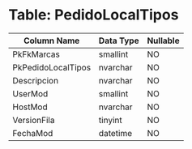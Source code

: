 # Table: PedidoLocalTipos

| Column Name | Data Type | Nullable |
|-------------|-----------|----------|
| PkFkMarcas | smallint | NO |
| PkPedidoLocalTipos | nvarchar | NO |
| Descripcion | nvarchar | NO |
| UserMod | smallint | NO |
| HostMod | nvarchar | NO |
| VersionFila | tinyint | NO |
| FechaMod | datetime | NO |
